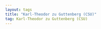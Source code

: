 ```yaml
---
layout: tags
title: "Karl-Theodor zu Guttenberg (CSU)"
tag: Karl-Theodor zu Guttenberg (CSU)
---
```

